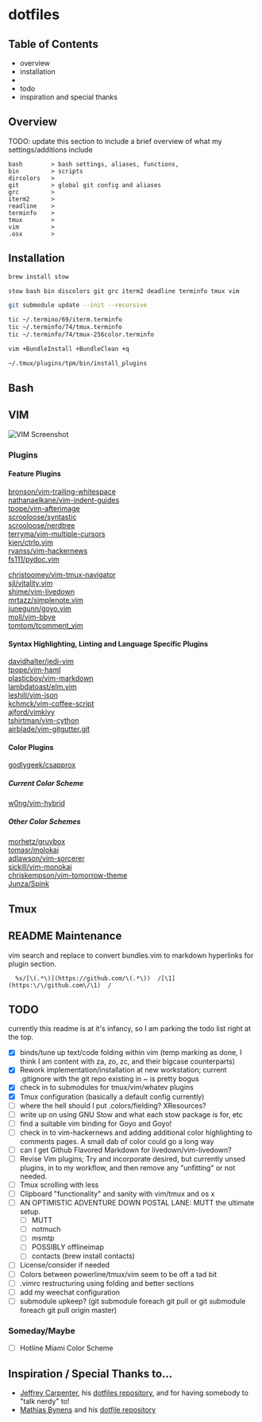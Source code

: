 # dotfiles

## Table of Contents
- overview
- installation
- 
- todo
- inspiration and special thanks

## Overview
TODO: update this section to include a brief overview of what my settings/additions include
```
bash        > bash settings, aliases, functions, 
bin         > scripts
dircolors   > 
git         > global git config and aliases
grc         > 
iterm2      > 
readline    >
terminfo    > 
tmux        > 
vim         > 
.osx        >
```

## Installation

```sh
brew install stow

stow bash bin discolors git grc iterm2 deadline terminfo tmux vim

git submodule update --init --recursive

tic ~/.termino/69/iterm.terminfo
tic ~/.terminfo/74/tmux.terminfo
tic ~/.terminfo/74/tmux-256color.terminfo

vim +BundleInstall +BundleClean +q

~/.tmux/plugins/tpm/bin/install_plugins
```

## Bash


## VIM

![VIM Screenshot](http://justfielding.com/dotfiles/img/vim.png)

### Plugins

#### Feature Plugins

[bronson/vim-trailing-whitespace](https://github.com/bronson/vim-trailing-whitespace)  
[nathanaelkane/vim-indent-guides](https://github.com/nathanaelkane/vim-indent-guides)  
[tpope/vim-afterimage](https://github.com/tpope/vim-afterimage)  
[scrooloose/syntastic](https://github.com/scrooloose/syntastic)  
[scrooloose/nerdtree](https://github.com/scrooloose/nerdtree)  
[terryma/vim-multiple-cursors](https://github.com/terryma/vim-multiple-cursors)  
[kien/ctrlp.vim](https://github.com/kien/ctrlp.vim)  
[ryanss/vim-hackernews](https://github.com/ryanss/vim-hackernews)  
[fs111/pydoc.vim](https://github.com/fs111/pydoc.vim)  

[christoomey/vim-tmux-navigator](https://github.com/christoomey/vim-tmux-navigator)  
[sjl/vitality.vim](https://github.com/sjl/vitality.vim)  
[shime/vim-livedown](https://github.com/shime/vim-livedown)  
[mrtazz/simplenote.vim](https://github.com/mrtazz/simplenote.vim)  
[junegunn/goyo.vim](https://github.com/junegunn/goyo.vim)  
[moll/vim-bbye](https://github.com/moll/vim-bbye)  
[tomtom/tcomment_vim](https://github.com/tomtom/tcomment_vim)  

#### Syntax Highlighting, Linting and Language Specific Plugins

[davidhalter/jedi-vim](https://github.com/davidhalter/jedi-vim)  
[tpope/vim-haml](https://github.com/tpope/vim-haml)  
[plasticboy/vim-markdown](https://github.com/plasticboy/vim-markdown)  
[lambdatoast/elm.vim](https://github.com/lambdatoast/elm.vim)  
[leshill/vim-json](https://github.com/leshill/vim-json)  
[kchmck/vim-coffee-script](https://github.com/kchmck/vim-coffee-script)  
[ajford/vimkivy](https://github.com/ajford/vimkivy)  
[tshirtman/vim-cython](https://github.com/tshirtman/vim-cython)  
[airblade/vim-gitgutter.git](https://github.com/airblade/vim-gitgutter.git)  

#### Color Plugins

[godlygeek/csapprox](https://github.com/godlygeek/csapprox)  

##### Current Color Scheme

[w0ng/vim-hybrid](https://github.com/w0ng/vim-hybrid)  

##### Other Color Schemes

[morhetz/gruvbox](https://github.com/morhetz/gruvbox)  
[tomasr/molokai](https://github.com/tomasr/molokai)  
[adlawson/vim-sorcerer](https://github.com/adlawson/vim-sorcerer)  
[sickill/vim-monokai](https://github.com/sickill/vim-monokai)  
[chriskempson/vim-tomorrow-theme](https://github.com/chriskempson/vim-tomorrow-theme)  
[Junza/Spink](https://github.com/Junza/Spink)  

## Tmux

## README Maintenance

vim search and replace to convert bundles.vim to markdown hyperlinks for plugin
section.

```
  %s/[\(.*\)](https://github.com/\(.*\))  /[\1](https:\/\/github.com\/\1)  /
```

## TODO

currently this readme is at it's infancy, so I am parking the todo list right
at the top.

- [x] binds/tune up text/code folding within vim (temp marking as done, I think I am content with za, zo, zc, and their bigcase counterparts)
- [x] Rework implementation/installation at new workstation; current .gitignore with the git repo existing in ~ is pretty bogus
- [x] check in to submodules for tmux/vim/whatev plugins
- [x] Tmux configuration (basically a default config currently)
- [ ] where the hell should I put .colors/fielding? XResources?
- [ ] write up on using GNU Stow and what each stow package is for, etc
- [ ] find a suitable vim binding for Goyo and Goyo!
- [ ] check in to vim-hackernews and adding additional color highlighting to
 comments pages. A small dab of color could go a long way
- [ ] can I get Github Flavored Markdown for livedown/vim-livedown?
- [ ] Revise Vim plugins; Try and incorporate desired, but currently unsed
plugins, in to my workflow, and then remove any "unfitting" or not needed.
- [ ] Tmux scrolling with less
- [ ] Clipboard "functionality" and sanity with vim/tmux and os x
- [ ] AN OPTIMISTIC ADVENTURE DOWN POSTAL LANE: MUTT the ultimate setup.
  - [ ] MUTT
  - [ ] notmuch
  - [ ] msmtp
  - [ ] POSSIBLY offlineimap
  - [ ] contacts (brew install contacts)
- [ ] License/consider if needed
- [ ] Colors between powerline/tmux/vim seem to be off a tad bit
- [ ] .vimrc restructuring using folding and better sections
- [ ] add my weechat configuration
- [ ] submodule upkeep? (git submodule foreach git pull or git submodule foreach git pull origin master)

### Someday/Maybe
- [ ] Hotline Miami Color Scheme


## Inspiration / Special Thanks to...

* [Jeffrey Carpenter](https://github.com/i8degrees), 
his [dotfiles repository](https://github.com/i8degrees/dotfiles), and for
having somebody to "talk nerdy" to!
* [Mathias Bynens](https://mathiasbynens.be/) and his
 [dotfile repository](https://github.com/mathiasbynens/dotfiles)